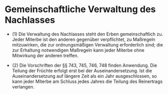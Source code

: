 # Gemeinschaftliche Verwaltung des Nachlasses

- (1) Die Verwaltung des Nachlasses steht den Erben gemeinschaftlich zu. Jeder Miterbe ist den anderen gegenüber verpflichtet, zu Maßregeln mitzuwirken, die zur ordnungsmäßigen Verwaltung erforderlich sind; die zur Erhaltung notwendigen Maßregeln kann jeder Miterbe ohne Mitwirkung der anderen treffen.

- (2) Die Vorschriften der §§ 743, 745, 746, 748 finden Anwendung. Die Teilung der Früchte erfolgt erst bei der Auseinandersetzung. Ist die Auseinandersetzung auf längere Zeit als ein Jahr ausgeschlossen, so kann jeder Miterbe am Schluss jedes Jahres die Teilung des Reinertrags verlangen.

